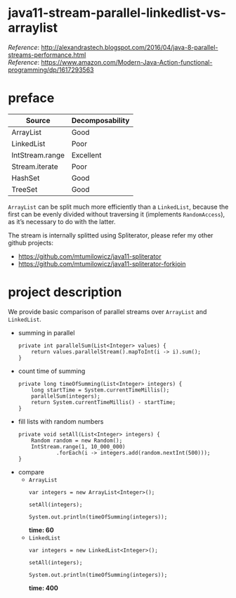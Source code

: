 # java11-stream-parallel-linkedlist-vs-arraylist

_Reference_: http://alexandrastech.blogspot.com/2016/04/java-8-parallel-streams-performance.html  
_Reference_: https://www.amazon.com/Modern-Java-Action-functional-programming/dp/1617293563

# preface
|Source   |Decomposability   |
|---|---|
|ArrayList   |Good   |
|LinkedList   |Poor   |
|IntStream.range   |Excellent   |
|Stream.iterate   |Poor   |
|HashSet   |Good   |
|TreeSet   |Good   |

`ArrayList` can be split much more efficiently than a
`LinkedList`, because the first can be evenly divided 
without traversing it (implements `RandomAccess`), as 
it’s necessary to do with the latter.

The stream is internally splitted using Spliterator, please
refer my other github projects:
* https://github.com/mtumilowicz/java11-spliterator
* https://github.com/mtumilowicz/java11-spliterator-forkjoin

# project description
We provide basic comparison of parallel streams over `ArrayList`
and `LinkedList`.
* summing in parallel
    ```
    private int parallelSum(List<Integer> values) {
        return values.parallelStream().mapToInt(i -> i).sum();
    }
    ```
* count time of summing
    ```
    private long timeOfSumming(List<Integer> integers) {
        long startTime = System.currentTimeMillis();
        parallelSum(integers);
        return System.currentTimeMillis() - startTime;
    }
    ```
* fill lists with random numbers
    ```
    private void setAll(List<Integer> integers) {
        Random random = new Random();
        IntStream.range(1, 10_000_000)
                .forEach(i -> integers.add(random.nextInt(500)));
    }
    ```
* compare
    * `ArrayList`
        ```
        var integers = new ArrayList<Integer>();
        
        setAll(integers);
        
        System.out.println(timeOfSumming(integers));
        ```
        **time: 60**
    * `LinkedList`
        ```
        var integers = new LinkedList<Integer>();
        
        setAll(integers);
        
        System.out.println(timeOfSumming(integers));
        ```
        **time: 400**